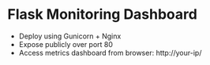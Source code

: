 
# Flask Monitoring Dashboard

- Deploy using Gunicorn + Nginx
- Expose publicly over port 80
- Access metrics dashboard from browser: http://your-ip/
